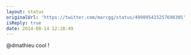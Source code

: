 ```yaml
---
layout: status
originalUrl: 'https://twitter.com/marcgg/status/499895415257698305'
isReply: true
date: 2014-08-14 12:28:49
---
```


@dmathieu cool !
